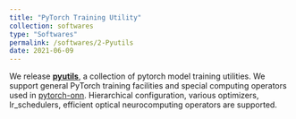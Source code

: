 ```yaml
---
title: "PyTorch Training Utility"
collection: softwares
type: "Softwares"
permalink: /softwares/2-Pyutils
date: 2021-06-09
---
```


We release **[pyutils](https://github.com/JeremieMelo/pyutility)**,
a collection of pytorch model training utilities.
We support general PyTorch training facilities and special computing operators used in [pytorch-onn](https://github.com/JeremieMelo/pytorch-onn).
Hierarchical configuration, various optimizers, lr_schedulers, efficient optical neurocomputing operators are supported.
